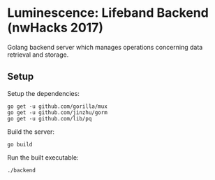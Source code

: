 # Luminescence: Lifeband Backend (nwHacks 2017)

Golang backend server which manages operations concerning data retrieval and storage.

## Setup

Setup the dependencies:
```
go get -u github.com/gorilla/mux
go get -u github.com/jinzhu/gorm
go get -u github.com/lib/pq
```

Build the server:
```
go build
```

Run the built executable:
```
./backend
```
